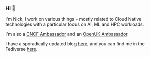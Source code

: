 ### Hi 👋

I'm Nick, I work on various things - mostly related to Cloud Native technologies with a particular focus on AI, ML and HPC workloads.

I'm also a [CNCF Ambassador](https://www.cncf.io/people/ambassadors/) and an [OpenUK Ambassador](https://openuk.uk/profiles/nick-jones/).

I have a sporadically updated blog [here](https://dischord.org), and you can find me in the Fediverse [here](https://sausage.social/@nick).
